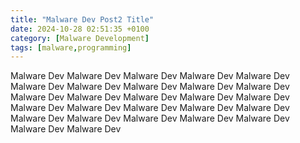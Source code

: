 ```yaml
---
title: "Malware Dev Post2 Title"
date: 2024-10-28 02:51:35 +0100
category: [Malware Development]
tags: [malware,programming]
---
```


Malware Dev Malware Dev Malware Dev Malware Dev Malware Dev Malware Dev Malware Dev Malware Dev Malware Dev Malware Dev Malware Dev Malware Dev Malware Dev Malware Dev Malware Dev Malware Dev Malware Dev Malware Dev Malware Dev Malware Dev Malware Dev Malware Dev Malware Dev Malware Dev Malware Dev Malware Dev Malware Dev 